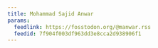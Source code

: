 ```yaml
---
title: Mohammad Sajid Anwar
params:
  feedlink: https://fosstodon.org/@manwar.rss
  feedid: 7f904f003df963dd3e8cca2d938906f1
---
```

